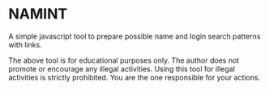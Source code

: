 # NAMINT

A simple javascript tool to prepare possible name and login search patterns with links.

The above tool is for educational purposes only. The author does not promote or encourage any illegal activities.
Using this tool for illegal activities is strictly prohibited. You are the one responsible for your actions.
